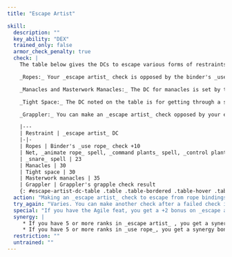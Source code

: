 ```yaml
---
title: "Escape Artist"

skill:
  description: ""
  key_ability: "DEX"
  trained_only: false
  armor_check_penalty: true
  check: |
    The table below gives the DCs to escape various forms of restraints.

    _Ropes:_ Your _escape artist_ check is opposed by the binder's _use rope_ check. Since it's easier to tie someone up than to escape from being tied up, the binder gets a +10 bonus on his or her check.

    _Manacles and Masterwork Manacles:_ The DC for manacles is set by their construction.

    _Tight Space:_ The DC noted on the table is for getting through a space where your head fits but your shoulders don't. If the space is long you may need to make multiple checks. You can't get through a space that your head does not fit through.

    _Grappler:_ You can make an _escape artist_ check opposed by your enemy's grapple check to get out of a grapple or out of a pinned condition (so that you're only grappling).

    |---
    | Restraint | _escape artist_ DC
    |-|-
    | Ropes | Binder's _use rope_ check +10
    | Net, _animate rope_ spell, _command plants_ spell, _control plants_ spell, or _entangle_ spell | 20
    | _snare_ spell | 23
    | Manacles | 30
    | Tight space | 30
    | Masterwork manacles | 35
    | Grappler | Grappler's grapple check result
    {: #escape-artist-dc-table .table .table-bordered .table-hover .table-striped data-caption="Table: Escape Artist DCs" }
  action: "Making an _escape artist_ check to escape from rope bindings, manacles, or other restraints (except a grappler) requires 1 minute of work. Escaping from a net or an _animate rope_, _command plants_, _control plants_, or _entangle_ spell is a full-round action. Escaping from a grapple or pin is a standard action. Squeezing through a tight space takes at least 1 minute, maybe longer, depending on how long the space is."
  try_again: "Varies. You can make another check after a failed check if you're squeezing your way through a tight space, making multiple checks. If the situation permits, you can make additional checks, or even take 20, as long as you're not being actively opposed."
  special: "If you have the Agile feat, you get a +2 bonus on _escape artist_ checks."
  synergy: |
     * If you have 5 or more ranks in _escape artist_ , you get a synergy bonus on _use rope_ checks to bind someone.
     * If you have 5 or more ranks in _use rope_, you get a synergy bonus on _escape artist_ checks when escaping from rope bonds.
  restriction: ""
  untrained: ""
---
```

